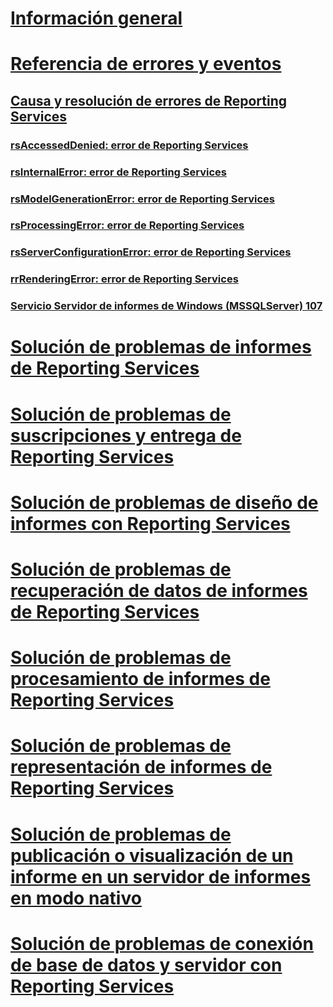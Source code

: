 # [Información general](troubleshoot-reporting-services.md)  
# [Referencia de errores y eventos](errors-and-events-reference-reporting-services.md)  
## [Causa y resolución de errores de Reporting Services](cause-and-resolution-of-reporting-services-errors.md)  
### [rsAccessedDenied: error de Reporting Services](rsaccesseddenied-reporting-services-error.md)  
### [rsInternalError: error de Reporting Services](rsinternalerror-reporting-services-error.md)  
### [rsModelGenerationError: error de Reporting Services](rsmodelgenerationerror-reporting-services-error.md)  
### [rsProcessingError: error de Reporting Services](rsprocessingerror-reporting-services-error.md)  
### [rsServerConfigurationError: error de Reporting Services](rsserverconfigurationerror-reporting-services-error.md)  
### [rrRenderingError: error de Reporting Services](rrrenderingerror-reporting-services-error.md)  
### [Servicio Servidor de informes de Windows (MSSQLServer) 107](report-server-windows-service-mssqlserver-107.md)  
# [Solución de problemas de informes de Reporting Services](troubleshoot-reporting-services-report-issues.md)  
# [Solución de problemas de suscripciones y entrega de Reporting Services](troubleshoot-reporting-services-subscriptions-and-delivery.md)  
# [Solución de problemas de diseño de informes con Reporting Services](troubleshoot-report-design-issues-with-reporting-services.md)  
# [Solución de problemas de recuperación de datos de informes de Reporting Services](troubleshoot-data-retrieval-issues-with-reporting-services-reports.md)  
# [Solución de problemas de procesamiento de informes de Reporting Services](troubleshoot-processing-of-reporting-services-reports.md)  
# [Solución de problemas de representación de informes de Reporting Services](troubleshoot-reporting-services-report-rendering-issues.md)  
# [Solución de problemas de publicación o visualización de un informe en un servidor de informes en modo nativo](troubleshoot-publishing-or-viewing-a-report-on-a-native-mode-report-server.md)  
# [Solución de problemas de conexión de base de datos y servidor con Reporting Services](troubleshoot-server-and-database-connection-problems-with-reporting-services.md)  
